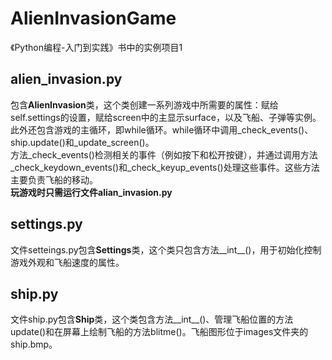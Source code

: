 # AlienInvasionGame
《Python编程-入门到实践》书中的实例项目1
## alien_invasion.py
包含**AlienInvasion**类，这个类创建一系列游戏中所需要的属性：赋给self.settings的设置，赋给screen中的主显示surface，以及飞船、子弹等实例。  
此外还包含游戏的主循环，即while循环。while循环中调用_check_events()、ship.update()和_update_screen()。  
方法_check_events()检测相关的事件（例如按下和松开按键），并通过调用方法_check_keydown_events()和_check_keyup_events()处理这些事件。这些方法主要负责飞船的移动。  
**玩游戏时只需运行文件alian_invasion.py**

## settings.py
文件setteings.py包含**Settings**类，这个类只包含方法__int__()，用于初始化控制游戏外观和飞船速度的属性。  

## ship.py
文件ship.py包含**Ship**类，这个类包含方法__int__()、管理飞船位置的方法update()和在屏幕上绘制飞船的方法blitme()。飞船图形位于images文件夹的ship.bmp。  


